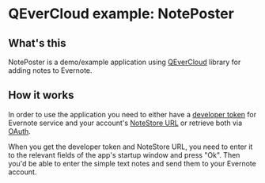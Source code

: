 QEverCloud example: NotePoster
==============================

## What's this

NotePoster is a demo/example application using [QEverCloud](https://github.com/d1vanov/QEverCloud) library for adding notes to Evernote.

## How it works

In order to use the application you need to either have a [developer token](https://www.evernote.com/api/DeveloperToken.action) for Evernote service
and your account's [NoteStore URL](https://dev.evernote.com/doc/articles/core_concepts.php) or retrieve both via [OAuth](https://dev.evernote.com/doc/articles/authentication.php).

When you get the developer token and NoteStore URL, you need to enter it to the relevant fields of the app's startup window and press "Ok".
Then you'd be able to enter the simple text notes and send them to your Evernote account.
